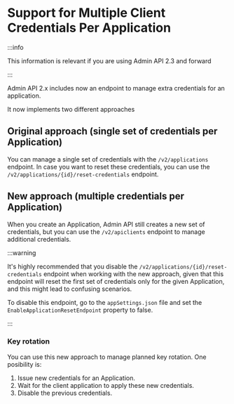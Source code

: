 # Support for Multiple Client Credentials Per Application

:::info

This information is relevant if you are using Admin API 2.3 and forward

:::

Admin API 2.x includes now an endpoint to manage extra credentials for an application.

It now implements two different approaches

## Original approach (single set of credentials per Application)

You can manage a single set of credentials with the `/v2/applications` endpoint. In case
you want to reset these credentials, you can use the `/v2/applications/{id}/reset-credentials` endpoint.

## New approach (multiple credentials per Application)

When you create an Application, Admin API still creates a new set of credentials, but you can use
the `/v2/apiclients` endpoint to manage additional credentials.

:::warning

It's highly recommended that you disable the `/v2/applications/{id}/reset-credentials` endpoint
when working with the new approach, given that this endpoint will reset the first set of credentials
only for the given Application, and this might lead to confusing scenarios.

To disable this endpoint, go to the `appSettings.json` file and set the `EnableApplicationResetEndpoint`
property to false.

:::

### Key rotation

You can use this new approach to manage planned key rotation. One posibility is:

1. Issue new credentials for an Application.
2. Wait for the client application to apply these new credentials.
3. Disable the previous credentials.
